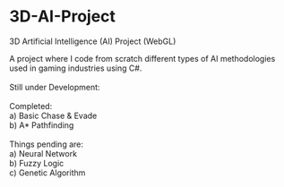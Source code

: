 # 3D-AI-Project
3D Artificial Intelligence (AI) Project (WebGL)

A project where I code from scratch different types of AI methodologies
</br> used in gaming industries using C#.
</br>
</br> Still under Development:
</br>
</br> Completed:
</br> a) Basic Chase & Evade
</br> b) A* Pathfinding
</br>
</br> Things pending are:
</br> a) Neural Network
</br> b) Fuzzy Logic
</br> c) Genetic Algorithm

